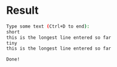 # Result

```bash
Type some text (Ctrl+D to end):
short
this is the longest line entered so far
tiny
this is the longest line entered so far

Done!
```


